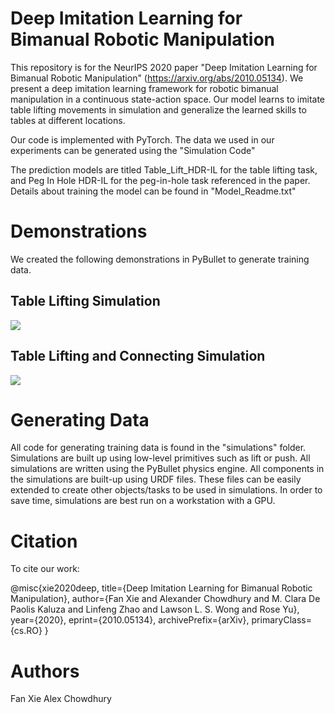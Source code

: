 

# Deep Imitation Learning for Bimanual Robotic Manipulation


This repository is for the NeurIPS 2020 paper "Deep Imitation Learning for Bimanual Robotic Manipulation" (https://arxiv.org/abs/2010.05134). We present a deep imitation learning framework for robotic bimanual manipulation in a continuous state-action space. Our model learns to imitate table lifting movements in simulation and generalize the learned skills to tables at different locations.

Our code is implemented with PyTorch. The data we used in our experiments can be generated using the "Simulation Code"

The prediction models are titled Table_Lift_HDR-IL for the table lifting task, and Peg In Hole HDR-IL for the peg-in-hole task referenced in the paper. Details about training the model can be found in "Model_Readme.txt"

# Demonstrations
We created the following demonstrations in PyBullet to generate training data.

## Table Lifting Simulation                                                 

![](https://github.com/Rose-STL-Lab/HDR-IL/blob/master/tablelift.gif)       

## Table Lifting and Connecting Simulation   

![](https://github.com/Rose-STL-Lab/HDR-IL/blob/master/tableliftconnect.gif)      




# Generating Data

All code for generating training data is found in the "simulations" folder. Simulations are built up using low-level primitives such as lift or push. All simulations are written using the PyBullet physics engine. All components in the simulations are built-up using URDF files. These files can be easily extended to create other objects/tasks to be used in simulations. In order to save time, simulations are best run on a workstation with a GPU.



# Citation
To cite our work:

@misc{xie2020deep,
      title={Deep Imitation Learning for Bimanual Robotic Manipulation}, 
      author={Fan Xie and Alexander Chowdhury and M. Clara De Paolis Kaluza and Linfeng Zhao and Lawson L. S. Wong and Rose Yu},
      year={2020},
      eprint={2010.05134},
      archivePrefix={arXiv},
      primaryClass={cs.RO}
}


# Authors

Fan Xie
Alex Chowdhury








